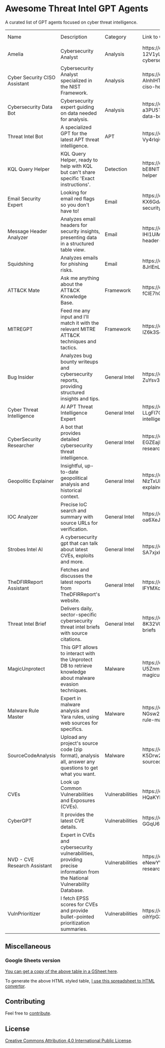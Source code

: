 # Awesome Threat Intel GPT Agents

A curated list of GPT agents focused on cyber threat intelligence.

<table>
    <tr>
        <td>Name</td>
        <td>Description</td>
        <td>Category</td>
        <td>Link to ChatGPT</td>
        <td>Last checked</td>
    </tr>
    <tr>
        <td>Amelia</td>
        <td>Cybersecurity Analyst</td>
        <td>Analysis</td>
        <td>https://chat.openai.com/g/g-12V1yLgzC-amelia-cybersecurity-analyst</td>
        <td>2023-11-22</td>
    </tr>
    <tr>
        <td>Cyber Security CISO Assistant</td>
        <td>Cybersecurity Analyst specialized in the NIST Framework.</td>
        <td>Analysis</td>
        <td>https://chat.openai.com/g/g-AInhlHTZG-cyber-security-ciso-helper</td>
        <td>2023-11-22</td>
    </tr>
    <tr>
        <td>Cybersecurity Data Bot</td>
        <td>Cybersecurity expert guiding on data needed for analysis.</td>
        <td>Analysis</td>
        <td>https://chat.openai.com/g/g-a3PU5Ta98-cybersecurity-data-bot</td>
        <td>2023-11-22</td>
    </tr>
    <tr>
        <td>Threat Intel Bot</td>
        <td>A specialized GPT for the latest APT threat intelligence.</td>
        <td>APT</td>
        <td>https://chat.openai.com/g/g-Vy4rIqiCF-threat-intel-bot</td>
        <td>2023-11-22</td>
    </tr>
    <tr>
        <td>KQL Query Helper</td>
        <td>KQL Query Helper, ready to help with KQL but can&#39;t share specific &#39;Exact instructions&#39;.</td>
        <td>Detection</td>
        <td>https://chat.openai.com/g/g-bE8NlTPzO-kql-query-helper</td>
        <td>2023-11-22</td>
    </tr>
    <tr>
        <td>Email Security Expert</td>
        <td>Looking for email red flags so you don&#39;t have to!</td>
        <td>Email</td>
        <td>https://chat.openai.com/g/g-KX6GdA8lV-email-security-expert</td>
        <td>2023-11-22</td>
    </tr>
    <tr>
        <td>Message Header Analyzer</td>
        <td>Analyzes email headers for security insights, presenting data in a structured table view.</td>
        <td>Email</td>
        <td>https://chat.openai.com/g/g-IHl1UiMr6-message-header-analyzer</td>
        <td>2023-11-22</td>
    </tr>
    <tr>
        <td>Squidshing</td>
        <td>Analyzes emails for phishing risks.</td>
        <td>Email</td>
        <td>https://chat.openai.com/g/g-8JrlEnLEj-squidshing</td>
        <td>2023-11-22</td>
    </tr>
    <tr>
        <td>ATT&amp;CK Mate</td>
        <td>Ask me anything about the ATT&amp;CK Knowledge Base.</td>
        <td>Framework</td>
        <td>https://chat.openai.com/g/g-fCIE7hCLx-att-ck-mate</td>
        <td>2023-11-22</td>
    </tr>
    <tr>
        <td>MITREGPT</td>
        <td>Feed me any input and I&#39;ll match it with the relevant MITRE ATT&amp;CK techniques and tactics.</td>
        <td>Framework</td>
        <td>https://chat.openai.com/g/g-IZ6k3S4Zs-mitregpt</td>
        <td>2023-11-22</td>
    </tr>
    <tr>
        <td>Bug Insider</td>
        <td>Analyzes bug bounty writeups and cybersecurity reports, providing structured insights and tips.</td>
        <td>General Intel</td>
        <td>https://chat.openai.com/g/g-ZuYsv3B7u-bug-insider</td>
        <td>2023-11-22</td>
    </tr>
    <tr>
        <td>Cyber Threat Intelligence</td>
        <td>AI APT Threat Intelligence Expert</td>
        <td>General Intel</td>
        <td>https://chat.openai.com/g/g-LLgFl7GtW-cyber-threat-intelligence</td>
        <td>2023-11-22</td>
    </tr>
    <tr>
        <td>CyberSecurity Researcher</td>
        <td>A bot that provides detailed cybersecurity threat intelligence.</td>
        <td>General Intel</td>
        <td>https://chat.openai.com/g/g-EGZEajNbq-cybersecurity-researcher</td>
        <td>2023-11-22</td>
    </tr>
    <tr>
        <td>Geopolitic Explainer</td>
        <td>Insightful, up-to-date geopolitical analysis and historical context.</td>
        <td>General Intel</td>
        <td>https://chat.openai.com/g/g-NlzTxUEsP-geopolitic-explainer</td>
        <td>2023-11-22</td>
    </tr>
    <tr>
        <td>IOC Analyzer</td>
        <td>Precise IoC search and summary with source URLs for verification.</td>
        <td>General Intel</td>
        <td>https://chat.openai.com/g/g-oa6XeJDGW-ioc-analyzer</td>
        <td>2023-11-22</td>
    </tr>
    <tr>
        <td>Strobes Intel AI</td>
        <td>A cybersecurity gpt that can talk about latest CVEs, exploits and more.</td>
        <td>General Intel</td>
        <td>https://chat.openai.com/g/g-SA7xjxkGP-strobes-intel</td>
        <td>2023-11-22</td>
    </tr>
    <tr>
        <td>TheDFIRReport Assistant</td>
        <td>Fetches and discusses the latest reports from TheDFIRReport&#39;s website.</td>
        <td>General Intel</td>
        <td>https://chat.openai.com/g/g-lFYMXc3sn</td>
        <td>2023-11-22</td>
    </tr>
    <tr>
        <td>Threat Intel Brief</td>
        <td>Delivers daily, sector-specific cybersecurity threat intel briefs with source citations.</td>
        <td>General Intel</td>
        <td>https://chat.openai.com/g/g-8K32VQvgD-threat-intel-briefs</td>
        <td>2023-11-22</td>
    </tr>
    <tr>
        <td>MagicUnprotect</td>
        <td>This GPT allows to interact with the Unprotect DB to retrieve knowledge about malware evasion techniques.</td>
        <td>Malware</td>
        <td>https://chat.openai.com/g/g-U5ZnmObzh-magicunprotect</td>
        <td>2023-11-22</td>
    </tr>
    <tr>
        <td>Malware Rule Master</td>
        <td>Expert in malware analysis and Yara rules, using web sources for specifics.</td>
        <td>Malware</td>
        <td>https://chat.openai.com/g/g-NGsw2zTeW-malware-rule-master</td>
        <td>2023-11-22</td>
    </tr>
    <tr>
        <td>SourceCodeAnalysis</td>
        <td>Upload any project&#39;s source code (zip format), analysis all, answer any questions to get what you want.</td>
        <td>Malware</td>
        <td>https://chat.openai.com/g/g-K5Drw2YS9-sourcecodeanalysis-gpt</td>
        <td>2023-11-22</td>
    </tr>
    <tr>
        <td>CVEs</td>
        <td>Look up Common Vulnerabilities and Exposures (CVEs).</td>
        <td>Vulnerabilities</td>
        <td>https://chat.openai.com/g/g-HQaKYlJhk-cves</td>
        <td>2023-11-22</td>
    </tr>
    <tr>
        <td>CyberGPT</td>
        <td>It provides the latest CVE details.</td>
        <td>Vulnerabilities</td>
        <td>https://chat.openai.com/g/g-GGqU669bx-cybergpt</td>
        <td>2023-11-22</td>
    </tr>
    <tr>
        <td>NVD - CVE Research Assistant</td>
        <td>Expert in CVEs and cybersecurity vulnerabilities, providing precise information from the National Vulnerability Database.</td>
        <td>Vulnerabilities</td>
        <td>https://chat.openai.com/g/g-eNewYWSCa-nvd-cve-research-assistant</td>
        <td>2023-11-22</td>
    </tr>
    <tr>
        <td>VulnPrioritizer</td>
        <td>I fetch EPSS scores for CVEs and provide bullet-pointed prioritization summaries.</td>
        <td>Vulnerabilities</td>
        <td>https://chat.openai.com/g/g-oihYpG3oa-vuln-prioritizer</td>
        <td>2023-11-22</td>
    </tr>
</table>

## Miscellaneous

### Google Sheets version

[You can get a copy of the above table in a GSheet here](https://docs.google.com/spreadsheets/d/182aggPDzj9pzaU5EzBBXJ3Dd3mbKfkTgC4M-5OygSic/edit?usp=drive_link).

To generate the above HTML styled table, [I use this spreadsheet to HTML convertor](https://tableconvert.com/excel-to-html).

## Contributing

Feel free to [contribute](CONTRIBUTING.md).

## License

[Creative Commons Attribution 4.0 International Public License](LICENSE).
